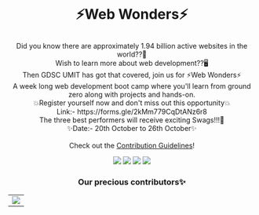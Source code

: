 # <p align="center">⚡Web Wonders⚡</p>
<p align="center">
Did you know there are approximately 1.94 billion active websites in the world??🤔<br>
Wish to learn more about web development??🖥️<br>
Then GDSC UMIT has got that covered, join us for ⚡Web Wonders⚡ <br>
A week long web development boot camp where you'll learn from ground zero along with projects and hands-on.<br>
💥Register yourself now and don't miss out this opportunity💥 <br>
Link:- https://forms.gle/2kMm779CqDtANz6r8<br>
The three best performers will receive exciting Swags!!!🎁<br>
✨Date:- 20th October to 26th October✨<br><br>
  Check out the <a href="https://github.com/gdsc-umit/Web-wonders/blob/main/CONTRIBUTION.md">Contribution Guidelines</a>!
  </p>
<p align="center">
  <img src="https://user-images.githubusercontent.com/65829453/137866979-d2600380-4e50-4dde-a2b0-348b61d1a48b.png">
  <img src="https://user-images.githubusercontent.com/65829453/137867013-526912e4-af37-41ae-af92-92acbb9b9280.png">
  <img src="https://user-images.githubusercontent.com/65829453/137867034-38d077cc-1825-4b44-8f26-afdddfd7ac2c.png">
  <img src="https://user-images.githubusercontent.com/65829453/137867052-32de4f97-33b1-4eb8-9fa4-c520308e9b84.png">
</p>

### <p align="center">Our precious contributors✨</p>
<p align="center">
<table align="center">
	<tr>
		<td>
  <a href="https://github.com/gdsc-umit/Web-wonders/graphs/contributors">
  <img src="https://contrib.rocks/image?repo=gdsc-umit/Web-wonders" />
</a>
		</td>
	</tr>
</table>
</p>
